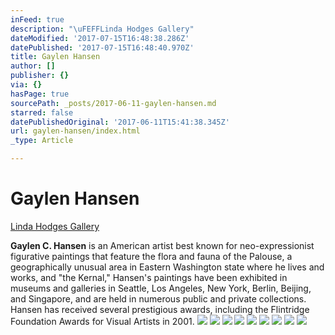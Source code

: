 ```yaml
---
inFeed: true
description: "\uFEFFLinda Hodges Gallery"
dateModified: '2017-07-15T16:48:38.286Z'
datePublished: '2017-07-15T16:48:40.970Z'
title: Gaylen Hansen
author: []
publisher: {}
via: {}
hasPage: true
sourcePath: _posts/2017-06-11-gaylen-hansen.md
starred: false
datePublishedOriginal: '2017-06-11T15:41:38.345Z'
url: gaylen-hansen/index.html
_type: Article

---
```

# Gaylen Hansen

[﻿Linda Hodges Gallery][0]

**Gaylen C. Hansen** is an American artist best known for neo-expressionist figurative paintings that feature the flora and fauna of the Palouse, a geographically unusual area in Eastern Washington state where he lives and works, and "the Kernal," Hansen's paintings have been exhibited in museums and galleries in Seattle, Los Angeles, New York, Berlin, Beijing, and Singapore, and are held in numerous public and private collections. Hansen has received several prestigious awards, including the Flintridge Foundation Awards for Visual Artists in 2001\.
![](https://the-grid-user-content.s3-us-west-2.amazonaws.com/cad5374a-f0b3-4205-a804-7f8c8d526182.jpg)
![](https://the-grid-user-content.s3-us-west-2.amazonaws.com/7a760a93-bd55-4ed8-8760-92d347bc362b.jpg)
![](https://the-grid-user-content.s3-us-west-2.amazonaws.com/b5425056-8393-42a3-8b5c-c7f5a4c34e57.jpg)
![](https://the-grid-user-content.s3-us-west-2.amazonaws.com/37cc107d-27e9-4340-9ccb-b9e6c4712465.jpg)
![](https://the-grid-user-content.s3-us-west-2.amazonaws.com/70f669b6-7086-4135-849d-67d64643bb7e.jpg)
![](https://the-grid-user-content.s3-us-west-2.amazonaws.com/61c9b377-799a-4af5-90ae-5b9db3ec253b.jpg)
![](https://the-grid-user-content.s3-us-west-2.amazonaws.com/cf262936-b103-4aa9-82f8-5adeee9dee4e.jpg)
![](https://the-grid-user-content.s3-us-west-2.amazonaws.com/480ac615-47e4-4b02-aa65-f88e81d64048.jpg)
![](https://the-grid-user-content.s3-us-west-2.amazonaws.com/0089d529-753a-46b5-aa08-3dfbf28585c4.jpg)

[0]: https://www.lindahodgesgallery.com/gaylen-hansen